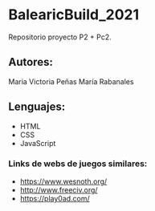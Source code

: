 # BalearicBuild_2021
Repositorio proyecto P2 + Pc2.

## Autores:
Maria Victoria Peñas
María Rabanales

## Lenguajes:
* HTML
* CSS
* JavaScript









### Links de webs de juegos similares:
* https://www.wesnoth.org/
* http://www.freeciv.org/
* https://play0ad.com/
